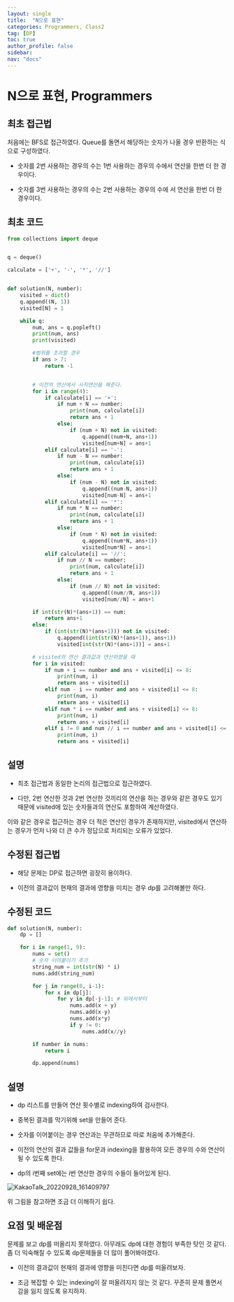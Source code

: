 ```yaml
---
layout: single
title:  "N으로 표현"
categories: Programmers, Class2
tag: [DP]
toc: true
author_profile: false
sidebar: 
nav: "docs"
---
```


# N으로 표현, Programmers

## 최초 접근법

처음에는 BFS로 접근하였다. Queue를 돌면서 해당하는 숫자가 나올 경우 반환하는 식으로 구성하였다. 

- 숫자를 2번 사용하는 경우의 수는 1번 사용하는 경우의 수에서 연산을 한번 더 한 경우이다. 

- 숫자를 3번 사용하는 경우의 수는 2번 사용하는 경우의 수에 서 연산을 한번 더 한 경우이다.  

## 최초 코드

```python
from collections import deque


q = deque()

calculate = ['+', '-', '*', '//']


def solution(N, number):
    visited = dict()
    q.append((N, 1))
    visited[N] = 1

    while q:
        num, ans = q.popleft()
        print(num, ans)
        print(visited)

        #범위를 초과할 경우
        if ans > 7:
            return -1


        # 이전의 연산에서 사칙연산을 해준다.
        for i in range(4):
            if calculate[i] == '+':
                if num + N == number:
                    print(num, calculate[i])
                    return ans + 1
                else:
                    if (num + N) not in visited:
                        q.append((num+N, ans+1))
                        visited[num+N] = ans+1
            elif calculate[i] == '-':
                if num - N == number:
                    print(num, calculate[i])
                    return ans + 1
                else:
                    if (num - N) not in visited:
                        q.append((num-N, ans+1))
                        visited[num-N] = ans+1
            elif calculate[i] == '*':
                if num * N == number:
                    print(num, calculate[i])
                    return ans + 1
                else:
                    if (num * N) not in visited:
                        q.append((num*N, ans+1))
                        visited[num*N] = ans+1
            elif calculate[i] == '//':
                if num // N == number:
                    print(num, calculate[i])
                    return ans + 1
                else:
                    if (num // N) not in visited:
                        q.append((num//N, ans+1))
                        visited[num//N] = ans+1

        if int(str(N)*(ans+1)) == num:
            return ans+1
        else:
            if (int(str(N)*(ans+1))) not in visited:
                q.append((int(str(N)*(ans+1)), ans+1))
                visited[int(str(N)*(ans+1))] = ans+1

        # visited의 연산 결과값과 연산하였을 때
        for i in visited:
            if num + i == number and ans + visited[i] <= 8:
                print(num, i)
                return ans + visited[i]
            elif num - i == number and ans + visited[i] <= 8:
                print(num, i)
                return ans + visited[i]
            elif num * i == number and ans + visited[i] <= 8:
                print(num, i)
                return ans + visited[i]
            elif i != 0 and num // i == number and ans + visited[i] <= 8:
                print(num, i)
                return ans + visited[i]
```

## 설명

- 최초 접근법과 동일한 논리의 접근법으로 접근하였다. 

- 다만, 2번 연산한 것과 2번 연산한 것끼리의 연산을 하는 경우와 같은 경우도 있기 때문에 visited에 있는 숫자들과의 연산도 포함하여 계산하였다. 

이와 같은 경우로 접근하는 경우 더 적은 연산인 경우가 존재하지만, visited에서 연산하는 경우가 먼저 나와 더 큰 수가 정답으로 처리되는 오류가 있었다. 

## 수정된 접근법

- 해당 문제는 DP로 접근하면 굉장히 용이하다. 

- 이전의 결과값이 현재의 결과에 영향을 미치는 경우 dp를 고려해볼만 하다. 

## 수정된 코드

```python
def solution(N, number):
    dp = []

    for i in range(1, 9):
        nums = set()
        # 숫자 이어붙이기 추가
        string_num = int(str(N) * i)
        nums.add(string_num)

        for j in range(0, i-1):
            for x in dp[j]:
                for y in dp[-j-1]: # 뒤에서부터
                    nums.add(x + y)
                    nums.add(x-y)
                    nums.add(x*y)
                    if y != 0:
                        nums.add(x//y)

        if number in nums:
            return i

        dp.append(nums)
```

## 설명

- dp 리스트를 만들어 연산 횟수별로 indexing하여 검사한다.

- 중복된 결과를 막기위해 set을 만들어 준다. 

- 숫자를 이어붙이는 경우 연산과는 무관하므로 따로 처음에 추가해준다. 

- 이전의 연산의 결과 값들을 for문과 indexing을 활용하여 모든 경우의 수와 연산이 될 수 있도록 한다. 

- dp의 i번째 set에는 i번 연산한 경우의 수들이 들어있게 된다.

![KakaoTalk_20220928_161409797](../../images/2022-09-28-make_N/KakaoTalk_20220928_161409797.jpg)

위 그림을 참고하면 조금 더 이해하기 쉽다.

## 요점 및 배운점

문제를 보고 dp를 떠올리지 못하였다. 아무래도 dp에 대한 경험이 부족한 탓인 것 같다. 좀 더 익숙해질 수 있도록 dp문제들을 더 많이 풀어봐야겠다. 

- 이전의 결과값이 현재의 결과에 영향을 미친다면 dp를 떠올려보자.

- 조금 복잡할 수 있는 indexing이 잘 떠올려지지 않는 것 같다. 꾸준히 문제 풀면서 감을 잃지 않도록 유지하자.
